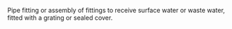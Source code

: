 Pipe fitting or assembly of fittings to receive surface water or waste water, fitted with a grating or sealed cover.